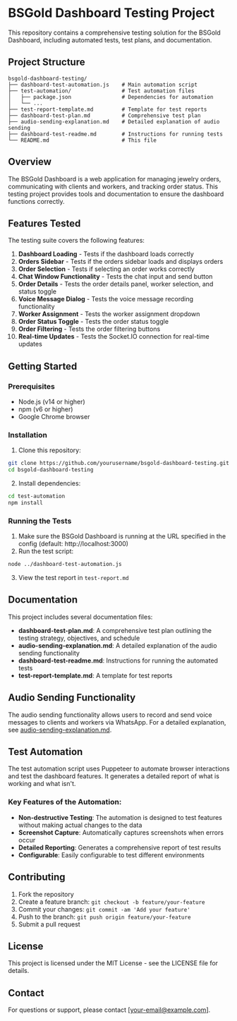 # BSGold Dashboard Testing Project

This repository contains a comprehensive testing solution for the BSGold Dashboard, including automated tests, test plans, and documentation.

## Project Structure

```
bsgold-dashboard-testing/
├── dashboard-test-automation.js    # Main automation script
├── test-automation/                # Test automation files
│   ├── package.json                # Dependencies for automation
│   └── ...
├── test-report-template.md         # Template for test reports
├── dashboard-test-plan.md          # Comprehensive test plan
├── audio-sending-explanation.md    # Detailed explanation of audio sending
├── dashboard-test-readme.md        # Instructions for running tests
└── README.md                       # This file
```

## Overview

The BSGold Dashboard is a web application for managing jewelry orders, communicating with clients and workers, and tracking order status. This testing project provides tools and documentation to ensure the dashboard functions correctly.

## Features Tested

The testing suite covers the following features:

1. **Dashboard Loading** - Tests if the dashboard loads correctly
2. **Orders Sidebar** - Tests if the orders sidebar loads and displays orders
3. **Order Selection** - Tests if selecting an order works correctly
4. **Chat Window Functionality** - Tests the chat input and send button
5. **Order Details** - Tests the order details panel, worker selection, and status toggle
6. **Voice Message Dialog** - Tests the voice message recording functionality
7. **Worker Assignment** - Tests the worker assignment dropdown
8. **Order Status Toggle** - Tests the order status toggle
9. **Order Filtering** - Tests the order filtering buttons
10. **Real-time Updates** - Tests the Socket.IO connection for real-time updates

## Getting Started

### Prerequisites

- Node.js (v14 or higher)
- npm (v6 or higher)
- Google Chrome browser

### Installation

1. Clone this repository:
```bash
git clone https://github.com/yourusername/bsgold-dashboard-testing.git
cd bsgold-dashboard-testing
```

2. Install dependencies:
```bash
cd test-automation
npm install
```

### Running the Tests

1. Make sure the BSGold Dashboard is running at the URL specified in the config (default: http://localhost:3000)
2. Run the test script:
```bash
node ../dashboard-test-automation.js
```

3. View the test report in `test-report.md`

## Documentation

This project includes several documentation files:

- **dashboard-test-plan.md**: A comprehensive test plan outlining the testing strategy, objectives, and schedule
- **audio-sending-explanation.md**: A detailed explanation of the audio sending functionality
- **dashboard-test-readme.md**: Instructions for running the automated tests
- **test-report-template.md**: A template for test reports

## Audio Sending Functionality

The audio sending functionality allows users to record and send voice messages to clients and workers via WhatsApp. For a detailed explanation, see [audio-sending-explanation.md](./audio-sending-explanation.md).

## Test Automation

The test automation script uses Puppeteer to automate browser interactions and test the dashboard features. It generates a detailed report of what is working and what isn't.

### Key Features of the Automation:

- **Non-destructive Testing**: The automation is designed to test features without making actual changes to the data
- **Screenshot Capture**: Automatically captures screenshots when errors occur
- **Detailed Reporting**: Generates a comprehensive report of test results
- **Configurable**: Easily configurable to test different environments

## Contributing

1. Fork the repository
2. Create a feature branch: `git checkout -b feature/your-feature`
3. Commit your changes: `git commit -am 'Add your feature'`
4. Push to the branch: `git push origin feature/your-feature`
5. Submit a pull request

## License

This project is licensed under the MIT License - see the LICENSE file for details.

## Contact

For questions or support, please contact [your-email@example.com].

